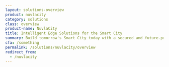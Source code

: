 ```yaml
---
layout: solutions-overview
product: nuvlacity
category: solutions
class: overview
product-name: NuvlaCity
title: Intelligent Edge Solutions for the Smart City
summary: Build tomorrow's Smart City today with a secured and future-proof solution. Reduce operational costs, improve efficiency and enhance security.
cfa: /something
permalink: /solutions/nuvlacity/overview
redirect_from:
  - /nuvlacity
---
```

